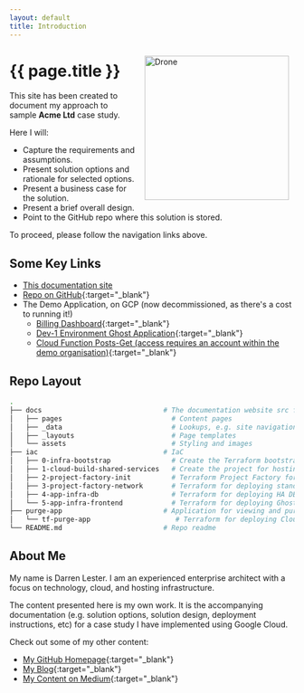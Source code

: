 ```yaml
---
layout: default
title: Introduction
---
```

<img src="{{'/assets/images/mini-drone.gif' | relative_url }}" alt="Drone" style="margin:15px 10px 10px 15px; float: right; width:255px" />

# {{ page.title }}

This site has been created to document my approach to sample **Acme Ltd** case study.

Here I will:

- Capture the requirements and assumptions.
- Present solution options and rationale for selected options.
- Present a business case for the solution.
- Present a brief overall design.
- Point to the GitHub repo where this solution is stored.

To proceed, please follow the navigation links above.

## Some Key Links

- [This documentation site](https://acme-blogging-docs.just2good.co.uk/)
- [Repo on GitHub](https://github.com/derailed-dash/acme-blogging-gcp){:target="_blank"}
- The Demo Application, on GCP (now decommissioned, as there's a cost to running it!)
  - [Billing Dashboard](https://datastudio.google.com/u/0/reporting/a0f62bfa-ba65-46d8-aa15-e121c834150e){:target="_blank"}
  - [Dev-1 Environment Ghost Application](https://dev-1.acme-blogging.just2good.co.uk/){:target="_blank"}
  - [Cloud Function Posts-Get (access requires an account within the demo organisation)](https://europe-west2-prj-ghost-dev-1-2eb70c61.cloudfunctions.net/ghost-func-posts-get){:target="_blank"}

## Repo Layout

```bash
.
├── docs                              # The documentation website src for ths repo
│   ├── pages                           # Content pages
│   ├── _data                           # Lookups, e.g. site navigation
│   ├── _layouts                        # Page templates
│   └── assets                          # Styling and images
├── iac                               # IaC
│   ├── 0-infra-bootstrap               # Create the Terraform bootstrap project, service account and permissions
│   ├── 1-cloud-build-shared-services   # Create the project for hosting the Cloud Build CI/CD pipeline
│   ├── 2-project-factory-init          # Terraform Project Factory for creating repeatable project environments
│   ├── 3-project-factory-network       # Terraform for deploying standard networking to the project
│   ├── 4-app-infra-db                  # Terraform for deploying HA DB, and DB secrets
│   └── 5-app-infra-frontend            # Terraform for deploying Ghost app servers, MIGs, load balancer
├── purge-app                         # Application for viewing and purging Ghost posts, written in Python.
│   └── tf-purge-app                     # Terraform for deploying Cloud Functions; expected to be triggered by Cloud Build
└── README.md                         # Repo readme
```

## About Me

My name is Darren Lester. I am an experienced enterprise architect with a focus on technology, cloud, and hosting infrastructure.

The content presented here is my own work.  It is the accompanying documentation (e.g. solution options, solution design, deployment instructions, etc) for a case study I have implemented using Google Cloud.

Check out some of my other content:

- [My GitHub Homepage](https://github.com/derailed-dash){:target="_blank"}
- [My Blog](https://content.just2good.co.uk/){:target="_blank"}
- [My Content on Medium](https://medium.com/@derailed.dash){:target="_blank"}



